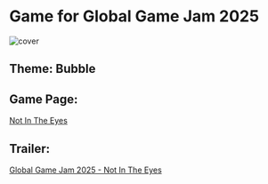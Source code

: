 # Game for Global Game Jam 2025

![cover](https://i.imgur.com/QvTXPtr.png)

## Theme: Bubble

## Game Page:

[Not In The Eyes](https://globalgamejam.org/games/2025/not-eyes-0)

## Trailer:

[Global Game Jam 2025 - Not In The Eyes](https://www.youtube.com/watch?v=SQjSRQ3tUb0)
